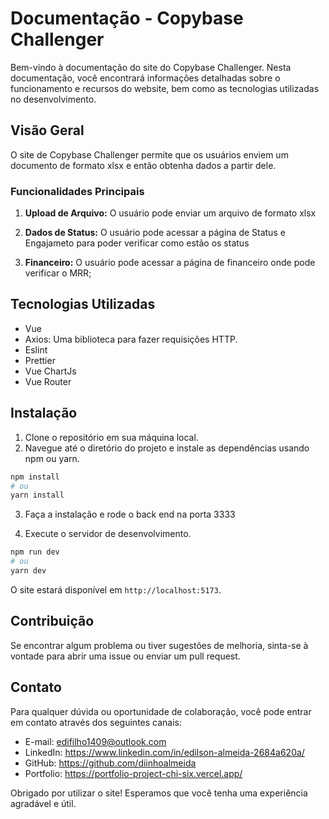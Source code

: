 # Documentação - Copybase Challenger

Bem-vindo à documentação do site do Copybase Challenger. Nesta documentação, você encontrará informações detalhadas sobre o funcionamento e recursos do website, bem como as tecnologias utilizadas no desenvolvimento.

## Visão Geral

O site de Copybase Challenger permite que os usuários enviem um documento de formato xlsx e então obtenha dados a partir dele.

### Funcionalidades Principais

1. **Upload de Arquivo:** O usuário pode enviar um arquivo de formato xlsx

2. **Dados de Status:** O usuário pode acessar a página de Status e Engajameto para poder verificar como estão os status

3. **Financeiro:** O usuário pode acessar a página de financeiro onde pode verificar o MRR;

## Tecnologias Utilizadas

- Vue
- Axios: Uma biblioteca para fazer requisições HTTP.
- Eslint
- Prettier
- Vue ChartJs
- Vue Router

## Instalação

1. Clone o repositório em sua máquina local.
2. Navegue até o diretório do projeto e instale as dependências usando npm ou yarn.

```bash
npm install
# ou
yarn install
```

3. Faça a instalação e rode o back end na porta 3333

4. Execute o servidor de desenvolvimento.

```bash
npm run dev
# ou
yarn dev
```

O site estará disponível em `http://localhost:5173`.

## Contribuição

Se encontrar algum problema ou tiver sugestões de melhoria, sinta-se à vontade para abrir uma issue ou enviar um pull request.

## Contato

Para qualquer dúvida ou oportunidade de colaboração, você pode entrar em contato através dos seguintes canais:

- E-mail: edifilho1409@outlook.com
- LinkedIn: https://www.linkedin.com/in/edilson-almeida-2684a620a/
- GitHub: https://github.com/diinhoalmeida
- Portfolio: https://portfolio-project-chi-six.vercel.app/

Obrigado por utilizar o site! Esperamos que você tenha uma experiência agradável e útil.
